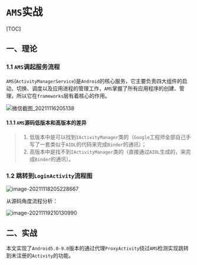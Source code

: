 # `AMS`实战

[TOC]

## 一、理论

### 1.1 `AMS`调起服务流程

`AMS`(`ActivityManagerService`)是`Android`的核心服务，它主要负责四大组件的启动、切换、调度以及应用进程的管理工作，`AMS`掌握了所有应用程序的创建、管理，所以它在`frameworks`层有着核心的作用。

![微信截图_20211116205138](https://gitee.com/tianyalusty/pic-go-repository/raw/master/img/202111162052007.png)

#### 1.1.1 `AMS`源码低版本和高版本的差异

> 1. 低版本中是可以找到`IActivityManager`类的（`Google`工程师全部自己手写了一套类似于`AIDL`的代码来完成`Binder`的通讯）；
> 2. 高版本中是找不到`IActivityManager`类的（直接通过`AIDL`生成的，来完成`Binder`的通讯）。



### 1.2  跳转到`LoginActivity`流程图

![image-20211118205228667](https://gitee.com/tianyalusty/pic-go-repository/raw/master/img/202111182052902.png)

从源码角度流程分析：

![image-20211119210130990](https://gitee.com/tianyalusty/pic-go-repository/raw/master/img/202111192101123.png)

## 二、实战

本文实现了`Android5.0-9.0`版本的通过代理`ProxyActivity`绕过`AMS`检测实现跳转到未注册的`Activity`的功能。
